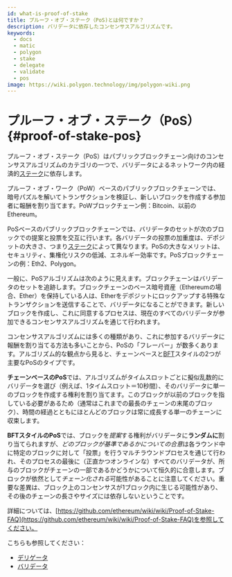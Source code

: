 ```yaml
---
id: what-is-proof-of-stake
title: プルーフ・オブ・ステーク（PoS)とは何ですか？
description: バリデータに依存したコンセンサスアルゴリズムです。
keywords:
  - docs
  - matic
  - polygon
  - stake
  - delegate
  - validate
  - pos
image: https://wiki.polygon.technology/img/polygon-wiki.png
---
```


# プルーフ・オブ・ステーク（PoS） {#proof-of-stake-pos}

プルーフ・オブ・ステーク（PoS）はパブリックブロックチェーン向けのコンセンサスアルゴリズムのカテゴリの一つで、バリデータによるネットワーク内の経済的[ステーク](/docs/maintain/glossary#staking)に依存します。

プルーフ・オブ・ワーク（PoW）ベースのパブリックブロックチェーンでは、暗号パズルを解いてトランザクションを検証し、新しいブロックを作成する参加者に報酬を割り当てます。PoWブロックチェーン例：Bitcoin、以前のEthereum。

PoSベースのパブリックブロックチェーンでは、バリデータのセットが次のブロックでの提案と投票を交互に行います。各バリデータの投票の加重度は、デポジットの大きさ、つまり[ステーク](/docs/maintain/glossary#staking)によって異なります。PoSの大きなメリットは、セキュリティ、集権化リスクの低減、エネルギー効率です。PoSブロックチェーンの例：Eth2、Polygon。

一般に、PoSアルゴリズムは次のように見えます。ブロックチェーンはバリデータのセットを追跡します。ブロックチェーンのベース暗号資産（Ethereumの場合、Ether）を保持している人は、Etherをデポジットにロックアップする特殊なトランザクションを送信することで、バリデータになることができます。新しいブロックを作成し、これに同意するプロセスは、現在のすべてのバリデータが参加できるコンセンサスアルゴリズムを通じて行われます。

コンセンサスアルゴリズムには多くの種類があり、これに参加するバリデータに報酬を割り当てる方法も多いことから、PoSの「フレーバー」が数多くあります。アルゴリズム的な観点から見ると、チェーンベースと[BFT](https://en.wikipedia.org/wiki/Byzantine_fault_tolerance)スタイルの2つが主要なPoSのタイプです。

**チェーンベースのPoS**では、アルゴリズムがタイムスロットごとに擬似乱数的にバリデータを選び（例えば、1タイムスロット＝10秒間）、そのバリデータに単一のブロックを作成する権利を割り当てます。このブロックが以前のブロックを指している必要があるため（通常はこれまでの最長のチェーンの末尾のブロック）、時間の経過とともにほとんどのブロックは常に成長する単一のチェーンに収束します。

**BFTスタイルのPoS**では、ブロックを*提案*する権利がバリデータに**ランダムに**割り当てられますが、*どのブロックが基準であるかについての合意*は各ラウンド中に特定のブロックに対して「投票」を行うマルチラウンドプロセスを通じて行われ、そのプロセスの最後に（正直かつオンラインな）すべてのバリデータが、所与のブロックがチェーンの一部であるかどうかについて恒久的に合意します。ブロックが依然として*チェーン化される*可能性があることに注意してください。重要な差異は、ブロック上のコンセンサスが1ブロック内に生じる可能性があり、その後のチェーンの長さやサイズには依存しないということです。

詳細については、[https://github.com/ethereum/wiki/wiki/Proof-of-Stake-FAQ](https://github.com/ethereum/wiki/wiki/Proof-of-Stake-FAQ)を参照してください。

こちらも参照してください：

* [デリゲータ](/docs/maintain/glossary#delegator)
* [バリデータ](/docs/maintain/glossary#validator)
